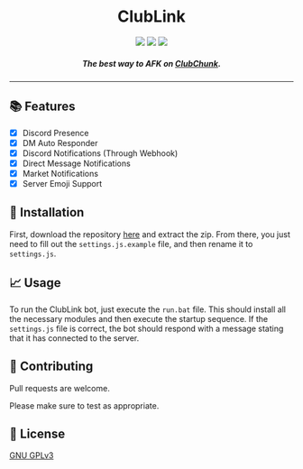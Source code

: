 <h1 align="center">
  ClubLink
</h1>
<p align="center">
  <a href="https://github.com/kieranperk/ClubLink/stargazers"><img src="https://img.shields.io/github/stars/kieranperk/ClubLink?color=339ce8"></a>
  <a><img src="https://img.shields.io/github/downloads/kieranperk/ClubLink/total?color=339ce8"></a>
  <a><img src="https://img.shields.io/github/contributors/kieranperk/ClubLink?color=339ce8"></a>
</p>
<h5 align="center">The best way to AFK on <a href="https://discord.gg/clubchunk">ClubChunk</a>.</h5>

---

## 📚 Features
- [x] Discord Presence
- [x] DM Auto Responder
- [x] Discord Notifications (Through Webhook)
- [x] Direct Message Notifications
- [x] Market Notifications
- [x] Server Emoji Support

## 📂 Installation

First, download the repository [here](https://github.com/kieranperk/ClubLink/releases/latest) and extract the zip. From there, you just need to fill out the `settings.js.example` file, and then rename it to `settings.js`. 

## 📈 Usage

To run the ClubLink bot, just execute the `run.bat` file. This should install all the necessary modules and then execute the startup sequence. If the `settings.js` file is correct, the bot should respond with a message stating that it has connected to the server.

## 🤝 Contributing
Pull requests are welcome.

Please make sure to test as appropriate.

## 📜 License
[GNU GPLv3](https://choosealicense.com/licenses/gpl-3.0/)